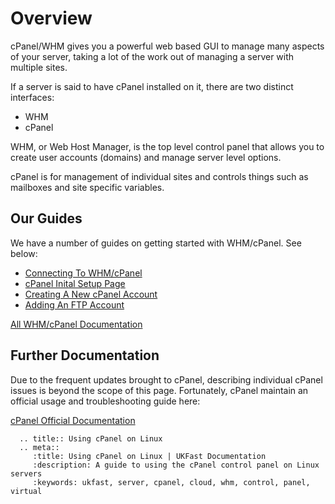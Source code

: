 # Overview

cPanel/WHM gives you a powerful web based GUI to manage many aspects of your server, taking a lot of the work out of managing a server with multiple sites.

If a server is said to have cPanel installed on it, there are two distinct interfaces:

* WHM
* cPanel

WHM, or Web Host Manager, is the top level control panel that allows you to create user accounts (domains) and manage server level options.

cPanel is for management of individual sites and controls things such as mailboxes and site specific variables.

## Our Guides

We have a number of guides on getting started with WHM/cPanel. See below:
* [Connecting To WHM/cPanel](/operatingsystems/linux/controlpanels/cpanel_connect)
* [cPanel Inital Setup Page](/operatingsystems/linux/controlpanels/cpanel_initial_setup)
* [Creating A New cPanel Account](/operatingsystems/linux/controlpanels/cpanel_add_account)
* [Adding An FTP Account](/operatingsystems/linux/controlpanels/cpanel_ftp_account)

[All WHM/cPanel Documentation](/operatingsystems/linux/controlpanels/index)

## Further Documentation

Due to the frequent updates brought to cPanel, describing individual cPanel issues is beyond the scope of this page. Fortunately, cPanel maintain an official usage and troubleshooting guide here:

[cPanel Official Documentation](https://documentation.cpanel.net)

```eval_rst
  .. title:: Using cPanel on Linux
  .. meta::
     :title: Using cPanel on Linux | UKFast Documentation
     :description: A guide to using the cPanel control panel on Linux servers
     :keywords: ukfast, server, cpanel, cloud, whm, control, panel, virtual
```
